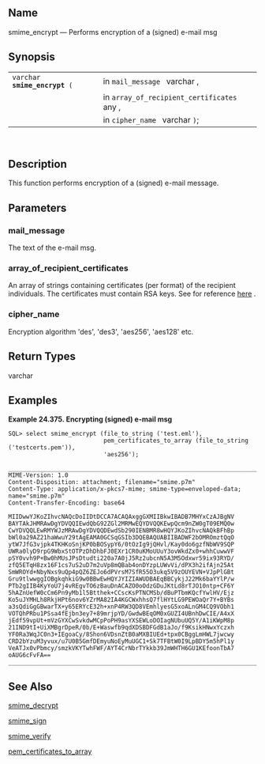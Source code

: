 <div>

<div>

</div>

<div>

## Name

smime_encrypt — Performs encryption of a (signed) e-mail msg

</div>

<div>

## Synopsis

<div>

|                                   |                                             |
|-----------------------------------|---------------------------------------------|
| `varchar `**`smime_encrypt`**` (` | in `mail_message ` varchar ,                |
|                                   | in `array_of_recipient_certificates ` any , |
|                                   | in `cipher_name ` varchar `)`;              |

<div>

 

</div>

</div>

</div>

<div>

## Description

This function performs encryption of a (signed) e-mail message.

</div>

<div>

## Parameters

<div>

### mail_message

The text of the e-mail msg.

</div>

<div>

### array_of_recipient_certificates

An array of strings containing certificates (per format) of the
recipient individuals. The certificates must contain RSA keys. See for
reference
<a href="http://www.openssl.org/docs/crypto/PKCS7_encrypt.html"
class="ulink" target="_top">here</a> .

</div>

<div>

### cipher_name

Encryption algorithm 'des', 'des3', 'aes256', 'aes128' etc.

</div>

</div>

<div>

## Return Types

varchar

</div>

<div>

## Examples

<div>

**Example 24.375. Encrypting (signed) e-mail msg**

<div>

``` programlisting
SQL> select smime_encrypt (file_to_string ('test.eml'), 
                           pem_certificates_to_array (file_to_string ('testcerts.pem')), 
                           'aes256');

_______________________________________________________________________________
MIME-Version: 1.0
Content-Disposition: attachment; filename="smime.p7m"
Content-Type: application/x-pkcs7-mime; smime-type=enveloped-data; name="smime.p7m"
Content-Transfer-Encoding: base64

MIIDwwYJKoZIhvcNAQcDoIIDtDCCA7ACAQAxggGXMIIBkwIBADB7MHYxCzAJBgNV
BAYTAkJHMRAwDgYDVQQIEwdQbG92ZGl2MRMwEQYDVQQKEwpQcm9nZW0gT09EMQ0w
CwYDVQQLEwRMYWJzMRAwDgYDVQQDEwdSb290IENBMR8wHQYJKoZIhvcNAQkBFhBp
bWl0a29AZ21haWwuY29tAgEAMA0GCSqGSIb3DQEBAQUABIIBADWF2bOMROmztQqO
ytW7JfG3vjpk4TKHKoSnjKP0bBOSypY6/0tOzIg9jQHvl/Kay0do6gzfNbWV9SQP
UWRa0lyD9rpG9WbxStOTPzDhDhbFJ0EXr1CR0uKMoUUuY3ovWkdZx0+whhCuwwVF
pSY0vvh9P+Bw0hMUsJPsDtudti220a7A0jJ5Rz2ubcnN5A3M5Odxwr59ix93RYD/
zfQ5ETqH8zx16F1cs7uS2uD7m2uVp8mQBab4onDYzpLUWvVi/dPX3h2ifAjn25At
SmWROYd+NbyNxs9uQp4pQZ6ZEJo6dPVrsM7SfR55O3ukq5V9zOUYEVN+VJpPlGBt
Gru9tlwwggIOBgkqhkiG9w0BBwEwHQYJYIZIAWUDBAEqBBCykjJ22Mk6baYYlP/w
PTb2gIIB4KyYoU7j4vREgvTO6zBauDnACAZO0oOdzGDuJKtLd8rTJO10ntp+CF6Y
5hAZnUefW0cCm6Pn9yMb1l5Btthek+CCscKsPTNCMSb/dBuPTbmKQcfYwlHV/Ejz
Ko5uJYMHLh8RkjHPt6nov6YZrMA82IA4KGCWxhhsQ7flHYtLG9PEWOaQr7Y+BYBs
a3sQdiGgGBwarTX+y65ERYcE32h+xnP4RW3QD8VEmhlyesG5xoALnGM4CQ9VObh1
VOTQhPRbu1PSsa4fEjbn3ey7+89mrjpYD/GwdwBEqOM0xGUZI4UBnhDwCIE/A4xX
jEdf59vpUt+mVzGYXCwSvkdwMCpPoPH9asYXSEWLoDOIagNUbuUQ5Y/A1iKWpM8p
21IND9tI+UiXMBgrDpeR/0b/E+Waswfb9qdXDSBDFGdB1aJo/f9KsikHNwxYczxh
YF0Ra3WqJC0n3+IEgoaCy/8Shon6VDsnZtB0aMXBIUEd+tpx0CBggLmHWL7jwcwy
CRD2bYzuM3yvux/u7U0B5GmfDEmyuNoEyMuUGC1+Sk7TFBtW0I9LpBDY5m5hPl1y
VeATJx0vPbmcy/smzkVKYTwhFWF/AYT4CrNbrTYkkb39JmWHTH6GU1KEfoonTbA7
oAUG6cFvFA==
_______________________________________________________________________________
```

</div>

</div>

  

</div>

<div>

## See Also

<a href="fn_smime_decrypt.html" class="link"
title="smime_decrypt">smime_decrypt</a>

<a href="fn_smime_sign.html" class="link"
title="smime_sign">smime_sign</a>

<a href="fn_smime_verify.html" class="link"
title="smime_verify">smime_verify</a>

<a href="fn_pem_certificates_to_array.html" class="link"
title="pem_certificates_to_array">pem_certificates_to_array</a>

</div>

</div>
